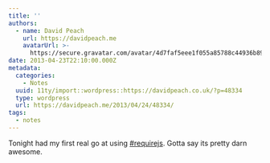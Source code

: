 ```yaml
---
title: ''
authors:
  - name: David Peach
    url: https://davidpeach.me
    avatarUrl: >-
      https://secure.gravatar.com/avatar/4d7faf5eee1f055a85788c44936b8995eaab6dfb004e7854ec747ccb272e91ee?s=96&d=mm&r=g
date: 2013-04-23T22:10:00.000Z
metadata:
  categories:
    - Notes
  uuid: 11ty/import::wordpress::https://davidpeach.co.uk/?p=48334
  type: wordpress
  url: https://davidpeach.me/2013/04/24/48334/
tags:
  - notes
---
```

Tonight had my first real go at using [#requirejs](https://twitter.com/search?q=%23requirejs). Gotta say its pretty darn awesome.